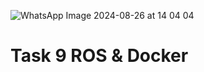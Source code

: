 ![WhatsApp Image 2024-08-26 at 14 04 04](https://github.com/user-attachments/assets/db516330-80ed-42e9-8acf-85b3ee21785d)
# Task 9 ROS & Docker

